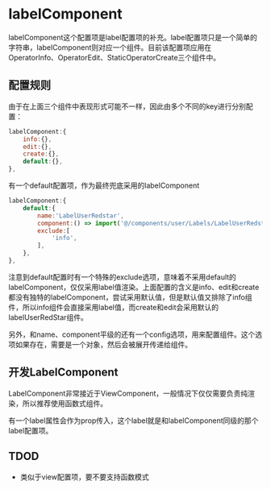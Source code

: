 # labelComponent

labelComponent这个配置项是label配置项的补充。label配置项只是一个简单的字符串，labelComponent则对应一个组件。目前该配置项应用在 OperatorInfo、OperatorEdit、StaticOperatorCreate三个组件中。

## 配置规则

由于在上面三个组件中表现形式可能不一样，因此由多个不同的key进行分别配置：

```javascript
labelComponent:{
    info:{},
    edit:{},
    create:{},
    default:{},
},
```

有一个default配置项，作为最终兜底采用的labelComponent

```javascript
labelComponent:{
    default:{
        name:'LabelUserRedstar',
        component:() => import('@/components/user/Labels/LabelUserRedstar').then((rst) => rst.default),
        exclude:[
            'info',
        ],
    },
},
```

注意到default配置时有一个特殊的exclude选项，意味着不采用default的labelComponent，仅仅采用label值渲染。上面配置的含义是info、edit和create都没有独特的labelComponent，尝试采用默认值，但是默认值又排除了info组件，所以info组件会直接采用label值，而create和edit会采用默认的labelUserRedStar组件。

另外，和name、component平级的还有一个config选项，用来配置组件。这个选项如果存在，需要是一个对象，然后会被展开传递给组件。

## 开发LabelComponent

LabelComponent非常接近于ViewComponent，一般情况下仅仅需要负责纯渲染，所以推荐使用函数式组件。

有一个label属性会作为prop传入，这个label就是和labelComponent同级的那个label配置项。

## TDOD

* 类似于view配置项，要不要支持函数模式